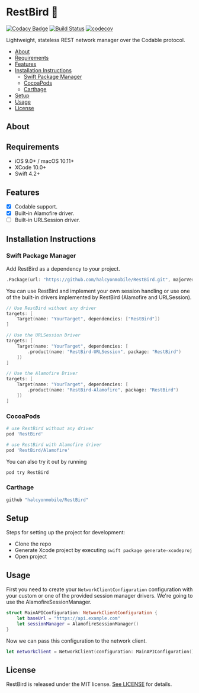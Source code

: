 # RestBird 🦉

[![Codacy Badge](https://api.codacy.com/project/badge/Grade/681dfe685db146c182483b44bd962a06)](https://app.codacy.com/app/Halcyon-Mobile/RestBird?utm_source=github.com&utm_medium=referral&utm_content=halcyonmobile/RestBird&utm_campaign=Badge_Grade_Dashboard)
[![Build Status](https://travis-ci.org/halcyonmobile/RestBird.svg?branch=master)](https://travis-ci.org/halcyonmobile/RestBird)
[![codecov](https://codecov.io/gh/halcyonmobile/RestBird/branch/master/graph/badge.svg)](https://codecov.io/gh/halcyonmobile/RestBird)

Lightweight, stateless REST network manager over the Codable protocol.

- [About](#about)
- [Requirements](#requirements)
- [Features](#features)
- [Installation Instructions](#installation-instructions)
    - [Swift Package Manager](#swift-package-manager)
    - [CocoaPods](#cocoapods)
    - [Carthage](#carthage)
- [Setup](#setup)
- [Usage](#usage)
- [License](#license)

## About

## Requirements

- iOS 9.0+ / macOS 10.11+
- XCode 10.0+
- Swift 4.2+

## Features

- [x] Codable support.
- [x] Built-in Alamofire driver.
- [ ] Built-in URLSession driver.

## Installation Instructions

### Swift Package Manager

Add RestBird as a dependency to your project.

```swift
.Package(url: "https://github.com/halcyonmobile/RestBird.git", majorVersion: 1)
```

You can use RestBird and implement your own session handling or use one of the built-in drivers implemented by RestBird (Alamofire and URLSession).

```swift
// Use RestBird without any driver
targets: [
    Target(name: "YourTarget", dependencies: ["RestBird"])
]

// Use the URLSession Driver
targets: [
    Target(name: "YourTarget", dependencies: [
        .product(name: "RestBird-URLSession", package: "RestBird")
    ])
]

// Use the Alamofire Driver
targets: [
    Target(name: "YourTarget", dependencies: [
        .product(name: "RestBird-Alamofire", package: "RestBird")
    ])
]
```

### CocoaPods

```ruby
# use RestBird without any driver
pod 'RestBird'

# use RestBird with Alamofire driver
pod 'RestBird/Alamofire'
```

You can also try it out by running

```bash
pod try RestBird
```

### Carthage

```swift
github "halcyonmobile/RestBird"
```

## Setup

Steps for setting up the project for development:
- Clone the repo
- Generate Xcode project by executing `swift package generate-xcodeproj`
- Open project

## Usage

First you need to create your `NetworkClientConfiguration` configuration with your custom or one of the provided session manager drivers. We're going to use the AlamofireSessionManager.

```swift
struct MainAPIConfiguration: NetworkClientConfiguration {
    let baseUrl = "https://api.example.com"
    let sessionManager = AlamofireSessionManager()
}
```

Now we can pass this configuration to the network client.

```swift
let networkClient = NetworkClient(configuration: MainAPIConfiguration())
```

## License

RestBird is released under the MIT license. [See LICENSE](https://github.com/halcyonmobile/RestBird/blob/master/LICENSE) for details.
